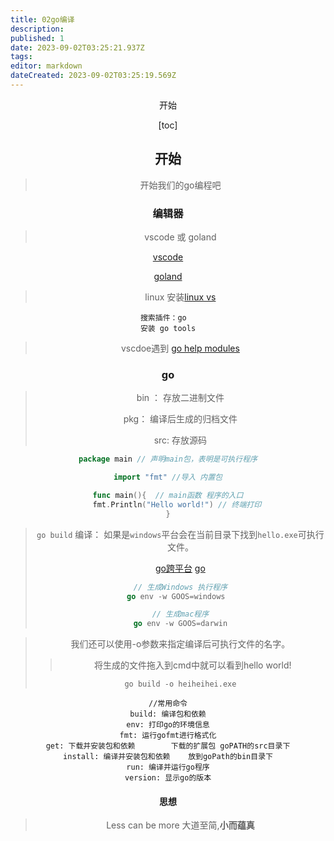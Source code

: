 ```yaml
---
title: 02go编译
description: 
published: 1
date: 2023-09-02T03:25:21.937Z
tags: 
editor: markdown
dateCreated: 2023-09-02T03:25:19.569Z
---
```


<center>开始<center>

[toc]



## 开始

> 开始我们的go编程吧



### 编辑器

> vscode 或 goland

[vscode](https://code.visualstudio.com/)

[goland](https://www.jetbrains.com/go/)

> linux 安装[linux vs](https://bynss.com/linux/531603.html)

```shell
搜索插件：go  
安装 go tools
```

> vscdoe遇到 [go help modules](https://www.cnblogs.com/cela/p/go_go_1_S1.html)

###  

### go

> bin ： 存放二进制文件
>
> pkg： 编译后生成的归档文件
>
> src: 存放源码

```go
package main // 声明main包，表明是可执行程序

import "fmt" //导入 内置包

func main(){  // main函数 程序的入口
    fmt.Println("Hello world!") // 终端打印
}
```



> `go build` 编译： 如果是`windows`平台会在当前目录下找到`hello.exe`可执行文件。
>
> [go跨平台](https://zhuanlan.zhihu.com/p/98215258)  [go](https://blog.csdn.net/lyndon_li/article/details/90276891)
>
> ```go
> // 生成Windows 执行程序
> go env -w GOOS=windows  
> 
> // 生成mac程序
> go env -w GOOS=darwin
> ```
>
> 

> 我们还可以使用-o参数来指定编译后可执行文件的名字。
>
> > 将生成的文件拖入到cmd中就可以看到hello world!
>
> ```
> go build -o heiheihei.exe
> ```

```shell
//常用命令
build: 编译包和依赖
env: 打印go的环境信息
fmt: 运行gofmt进行格式化
get: 下载并安装包和依赖 		  下载的扩展包 goPATH的src目录下
install: 编译并安装包和依赖    放到goPath的bin目录下
run: 编译并运行go程序
version: 显示go的版本
```



#### 思想

> Less can be more 大道至简,**小而蕴真**